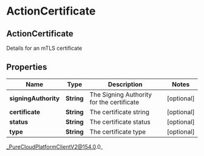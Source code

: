 # ActionCertificate

## ActionCertificate
Details for an mTLS certificate

## Properties

|Name | Type | Description | Notes|
|------------ | ------------- | ------------- | -------------|
| **signingAuthority** | **String** | The Signing Authority for the certificate | [optional] |
| **certificate** | **String** | The certificate string | [optional] |
| **status** | **String** | The certificate status | [optional] |
| **type** | **String** | The certificate type | [optional] |



_PureCloudPlatformClientV2@154.0.0_
